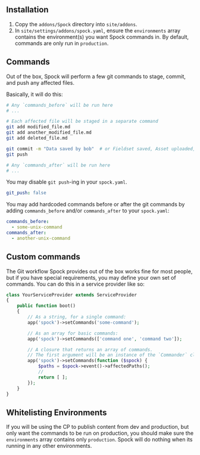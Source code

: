 ## Installation
1. Copy the `addons/Spock` directory into `site/addons`.
2. In `site/settings/addons/spock.yaml`, ensure the `environments` array contains the environment(s) you want Spock commands in. By default, commands are only run in `production`.

## Commands
Out of the box, Spock will perform a few git commands to stage, commit, and push any affected files.

Basically, it will do this:

``` bash
# Any `commands_before` will be run here
# ...

# Each affected file will be staged in a separate command
git add modified_file.md
git add another_modified_file.md
git add deleted_file.md

git commit -m "Data saved by bob"  # or Fieldset saved, Asset uploaded, etc...
git push

# Any `commands_after` will be run here
# ...
```

You may disable `git push`-ing in your `spock.yaml`.

``` yaml
git_push: false
```

You may add hardcoded commands before or after the git commands by adding `commands_before` and/or `commands_after` to your `spock.yaml`:

``` yaml
commands_before:
  - some-unix-command
commands_after:
  - another-unix-command
```

## Custom commands
The Git workflow Spock provides out of the box works fine for most people, but if you have special requirements, you may define your own set of commands. You can do this in a service provider like so:

``` php
class YourServiceProvider extends ServiceProvider
{
    public function boot()
    {
        // As a string, for a single command:
        app('spock')->setCommands('some-command');

        // As an array for basic commands:
        app('spock')->setCommands(['command one', 'command two']);

        // A closure that returns an array of commands.
        // The first argument will be an instance of the `Commander` class. 
        app('spock')->setCommands(function ($spock) {
            $paths = $spock->event()->affectedPaths();
            //
            return [ ];
        });
    }
}
```

## Whitelisting Environments
If you will be using the CP to publish content from dev and production, but only want the commands to be run on
production, you should make sure the `environments` array contains only `production`. Spock will do nothing
when its running in any other environments.
